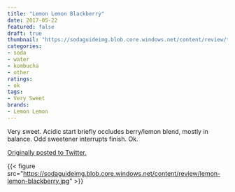 ```yaml
---
title: "Lemon Lemon Blackberry"
date: 2017-05-22
featured: false
draft: true
thumbnail: "https://sodaguideimg.blob.core.windows.net/content/review/thumbs/lemon-lemon-blackberry.jpg"
categories:
- soda
- water
- kombucha
- other
ratings:
- ok
tags:
- Very Sweet
brands:
- Lemon Lemon
---
```


Very sweet. Acidic start briefly occludes berry/lemon blend, mostly in balance. Odd sweetener interrupts finish. Ok.

[Originally posted to Twitter.](https://twitter.com/Cavorter/status/866725279317856260)

{{< figure src="https://sodaguideimg.blob.core.windows.net/content/review/lemon-lemon-blackberry.jpg" >}}

